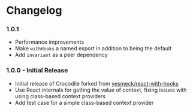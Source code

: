 # Changelog

### 1.0.1
- Performance improvements
- Make `withHooks` a named export in addition to being the default
- Add `invariant` as a peer dependency

### 1.0.0 - Initial Release

- Initial release of Crocodile forked from [yesmeck/react-with-hooks](https://github.com/yesmeck/react-with-hooks)
- Use React internals for getting the value of context, fixing issues with using class-based context providers
- Add test case for a simple class-based context provider
